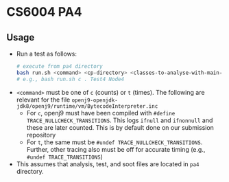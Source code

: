 # CS6004 PA4

## Usage

- Run a test as follows:
    ```bash
    # execute from pa4 directory
    bash run.sh <command> <cp-directory> <classes-to-analyse-with-main-class-at-first-position>
    # e.g., bash run.sh c . Test4 Node4
    ```
- `<command>` must be one of `c` (counts) or `t` (times). The following are relevant for the file `openj9-openjdk-jdk8/openj9/runtime/vm/BytecodeInterpreter.inc`
    - For `c`, openj9 must have been compiled with `#define TRACE_NULLCHECK_TRANSITIONS`. This logs `ifnull` and `ifnonnull` and these are later counted. This is by default done on our submission repository
    - For `t`, the same must be `#undef TRACE_NULLCHECK_TRANSITIONS`. Further, other tracing also must be off for accurate timing (e.g., `#undef TRACE_TRANSITIONS`)
- This assumes that analysis, test, and soot files are located in `pa4` directory.

